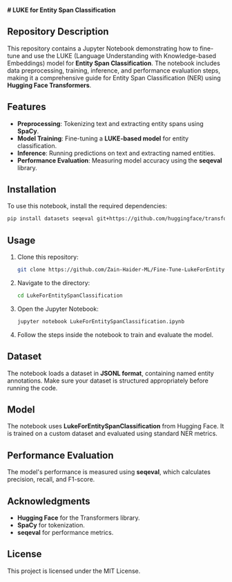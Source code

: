 **# LUKE for Entity Span Classification**

## Repository Description
This repository contains a Jupyter Notebook demonstrating how to fine-tune and use the LUKE (Language Understanding with Knowledge-based Embeddings) model for **Entity Span Classification**. The notebook includes data preprocessing, training, inference, and performance evaluation steps, making it a comprehensive guide for Entity Span Classification (NER) using **Hugging Face Transformers**.

## Features
- **Preprocessing**: Tokenizing text and extracting entity spans using **SpaCy**.
- **Model Training**: Fine-tuning a **LUKE-based model** for entity classification.
- **Inference**: Running predictions on text and extracting named entities.
- **Performance Evaluation**: Measuring model accuracy using the **seqeval** library.

## Installation
To use this notebook, install the required dependencies:
```bash
pip install datasets seqeval git+https://github.com/huggingface/transformers.git
```

## Usage
1. Clone this repository:
   ```bash
   git clone https://github.com/Zain-Haider-ML/Fine-Tune-LukeForEntitySpanClassification.git
   ```
2. Navigate to the directory:
   ```bash
   cd LukeForEntitySpanClassification
   ```
3. Open the Jupyter Notebook:
   ```bash
   jupyter notebook LukeForEntitySpanClassification.ipynb
   ```
4. Follow the steps inside the notebook to train and evaluate the model.

## Dataset
The notebook loads a dataset in **JSONL format**, containing named entity annotations. Make sure your dataset is structured appropriately before running the code.

## Model
The notebook uses **LukeForEntitySpanClassification** from Hugging Face. It is trained on a custom dataset and evaluated using standard NER metrics.

## Performance Evaluation
The model's performance is measured using **seqeval**, which calculates precision, recall, and F1-score.

## Acknowledgments
- **Hugging Face** for the Transformers library.
- **SpaCy** for tokenization.
- **seqeval** for performance metrics.

## License
This project is licensed under the MIT License.

